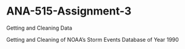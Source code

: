 # ANA-515-Assignment-3
Getting and Cleaning Data

Getting and Cleaning of NOAA’s Storm Events Database of Year 1990
